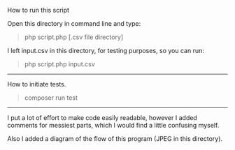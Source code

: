 How to run this script

Open this directory in command line and type:

>php script.php [.csv file directory]

I left input.csv in this directory, for testing purposes, so you can run:

>php script.php input.csv

------------------------------------------------------------------------

How to initiate tests.

>composer run test

-------------------------------------------------------------------------

I put a lot of effort to make code easily readable, however I added comments for
messiest parts, which I would find a little confusing myself. 

Also I added a diagram of the flow of this program (JPEG in this directory).